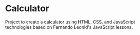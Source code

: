 # Calculator
Project to create a calculator using HTML, CSS, and JavaScript technologies based on Fernando Leonid's JavaScript lessons.

